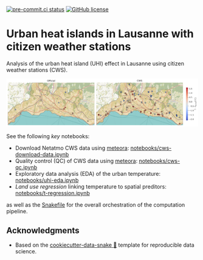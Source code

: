 <!-- prettier-ignore-start -->

[![pre-commit.ci status](https://results.pre-commit.ci/badge/github/martibosch/uhi-cws-lausanne/main.svg)](https://results.pre-commit.ci/latest/github/martibosch/uhi-cws-lausanne/main)
[![GitHub license](https://img.shields.io/github/license/martibosch/uhi-cws-lausanne.svg)](https://github.com/martibosch/uhi-cws-lausanne/blob/main/LICENSE)

<!-- prettier-ignore-end -->

# Urban heat islands in Lausanne with citizen weather stations

Analysis of the urban heat island (UHI) effect in Lausanne using citizen weather stations (CWS).

![t-pred](https://github.com/martibosch/uhi-cws-lausanne/raw/main/reports/figures/t-t-mean-maps.png)

See the following *key* notebooks:

- Download Netatmo CWS data using [meteora](https://github.com/martibosch/meteora): [notebooks/cws-download-data.ipynb](https://github.com/martibosch/uhi-cws-lausanne/blob/main/notebooks/cws-download-data.ipynb)
- Quality control (QC) of CWS data using [meteora](https://github.com/martibosch/meteora): [notebooks/cws-qc.ipynb](https://github.com/martibosch/uhi-cws-lausanne/blob/main/notebooks/cws-qc.ipynb)
- Exploratory data analysis (EDA) of the urban temperature: [notebooks/uhi-eda.ipynb](https://github.com/martibosch/uhi-cws-lausanne/blob/main/notebooks/uhi-eda.ipynb)
- *Land use regression* linking temperature to spatial preditors: [notebooks/t-regression.ipynb](https://github.com/martibosch/uhi-cws-lausanne/blob/main/notebooks/t-regression.ipynb)

as well as the [Snakefile](https://github.com/martibosch/uhi-cws-lausanne/raw/main/Snakefile) for the overall orchestration of the computation pipeline.

## Acknowledgments

- Based on the [cookiecutter-data-snake :snake:](https://github.com/martibosch/cookiecutter-data-snake) template for reproducible data science.
